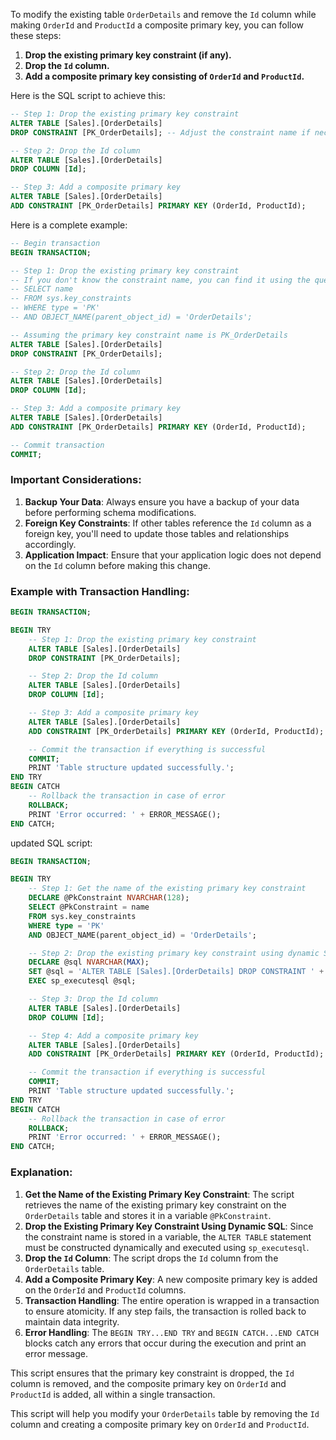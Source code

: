 To modify the existing table `OrderDetails` and remove the `Id` column while making `OrderId` and `ProductId` a composite primary key, you can follow these steps:

1. **Drop the existing primary key constraint (if any).**
2. **Drop the `Id` column.**
3. **Add a composite primary key consisting of `OrderId` and `ProductId`.**

Here is the SQL script to achieve this:

```sql
-- Step 1: Drop the existing primary key constraint
ALTER TABLE [Sales].[OrderDetails]
DROP CONSTRAINT [PK_OrderDetails]; -- Adjust the constraint name if necessary

-- Step 2: Drop the Id column
ALTER TABLE [Sales].[OrderDetails]
DROP COLUMN [Id];

-- Step 3: Add a composite primary key
ALTER TABLE [Sales].[OrderDetails]
ADD CONSTRAINT [PK_OrderDetails] PRIMARY KEY (OrderId, ProductId);
```

Here is a complete example:

```sql
-- Begin transaction
BEGIN TRANSACTION;

-- Step 1: Drop the existing primary key constraint
-- If you don't know the constraint name, you can find it using the query below
-- SELECT name
-- FROM sys.key_constraints
-- WHERE type = 'PK'
-- AND OBJECT_NAME(parent_object_id) = 'OrderDetails';

-- Assuming the primary key constraint name is PK_OrderDetails
ALTER TABLE [Sales].[OrderDetails]
DROP CONSTRAINT [PK_OrderDetails];

-- Step 2: Drop the Id column
ALTER TABLE [Sales].[OrderDetails]
DROP COLUMN [Id];

-- Step 3: Add a composite primary key
ALTER TABLE [Sales].[OrderDetails]
ADD CONSTRAINT [PK_OrderDetails] PRIMARY KEY (OrderId, ProductId);

-- Commit transaction
COMMIT;
```

### Important Considerations:
1. **Backup Your Data**: Always ensure you have a backup of your data before performing schema modifications.
2. **Foreign Key Constraints**: If other tables reference the `Id` column as a foreign key, you'll need to update those tables and relationships accordingly.
3. **Application Impact**: Ensure that your application logic does not depend on the `Id` column before making this change.

### Example with Transaction Handling:

```sql
BEGIN TRANSACTION;

BEGIN TRY
    -- Step 1: Drop the existing primary key constraint
    ALTER TABLE [Sales].[OrderDetails]
    DROP CONSTRAINT [PK_OrderDetails];

    -- Step 2: Drop the Id column
    ALTER TABLE [Sales].[OrderDetails]
    DROP COLUMN [Id];

    -- Step 3: Add a composite primary key
    ALTER TABLE [Sales].[OrderDetails]
    ADD CONSTRAINT [PK_OrderDetails] PRIMARY KEY (OrderId, ProductId);

    -- Commit the transaction if everything is successful
    COMMIT;
    PRINT 'Table structure updated successfully.';
END TRY
BEGIN CATCH
    -- Rollback the transaction in case of error
    ROLLBACK;
    PRINT 'Error occurred: ' + ERROR_MESSAGE();
END CATCH;
```

 updated SQL script:

```sql
BEGIN TRANSACTION;

BEGIN TRY
    -- Step 1: Get the name of the existing primary key constraint
    DECLARE @PkConstraint NVARCHAR(128);
    SELECT @PkConstraint = name
    FROM sys.key_constraints
    WHERE type = 'PK'
    AND OBJECT_NAME(parent_object_id) = 'OrderDetails';

    -- Step 2: Drop the existing primary key constraint using dynamic SQL
    DECLARE @sql NVARCHAR(MAX);
    SET @sql = 'ALTER TABLE [Sales].[OrderDetails] DROP CONSTRAINT ' + @PkConstraint;
    EXEC sp_executesql @sql;

    -- Step 3: Drop the Id column
    ALTER TABLE [Sales].[OrderDetails]
    DROP COLUMN [Id];

    -- Step 4: Add a composite primary key
    ALTER TABLE [Sales].[OrderDetails]
    ADD CONSTRAINT [PK_OrderDetails] PRIMARY KEY (OrderId, ProductId);

    -- Commit the transaction if everything is successful
    COMMIT;
    PRINT 'Table structure updated successfully.';
END TRY
BEGIN CATCH
    -- Rollback the transaction in case of error
    ROLLBACK;
    PRINT 'Error occurred: ' + ERROR_MESSAGE();
END CATCH;
```

### Explanation:
1. **Get the Name of the Existing Primary Key Constraint**: The script retrieves the name of the existing primary key constraint on the `OrderDetails` table and stores it in a variable `@PkConstraint`.
2. **Drop the Existing Primary Key Constraint Using Dynamic SQL**: Since the constraint name is stored in a variable, the `ALTER TABLE` statement must be constructed dynamically and executed using `sp_executesql`.
3. **Drop the `Id` Column**: The script drops the `Id` column from the `OrderDetails` table.
4. **Add a Composite Primary Key**: A new composite primary key is added on the `OrderId` and `ProductId` columns.
5. **Transaction Handling**: The entire operation is wrapped in a transaction to ensure atomicity. If any step fails, the transaction is rolled back to maintain data integrity.
6. **Error Handling**: The `BEGIN TRY...END TRY` and `BEGIN CATCH...END CATCH` blocks catch any errors that occur during the execution and print an error message.

This script ensures that the primary key constraint is dropped, the `Id` column is removed, and the composite primary key on `OrderId` and `ProductId` is added, all within a single transaction.


This script will help you modify your `OrderDetails` table by removing the `Id` column and creating a composite primary key on `OrderId` and `ProductId`.
